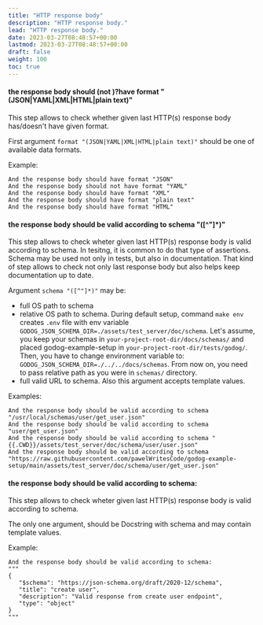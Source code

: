 ```yaml
---
title: "HTTP response body"
description: "HTTP response body."
lead: "HTTP response body."
date: 2023-03-27T08:48:57+00:00
lastmod: 2023-03-27T08:48:57+00:00
draft: false
weight: 100
toc: true
---
```


#### the response body should (not )?have format "(JSON|YAML|XML|HTML|plain text)"
This step allows to check whether given last HTTP(s) response body has/doesn't have given format.

First argument `format "(JSON|YAML|XML|HTML|plain text)"` should be one of available data formats.

Example:
```gherkin
And the response body should have format "JSON"
And the response body should not have format "YAML"
And the response body should have format "XML"
And the response body should have format "plain text"
And the response body should have format "HTML"
```

#### the response body should be valid according to schema "([^"]*)"
This step allows to check wheter given last HTTP(s) response body is valid according to schema. In tesitng, it is common to do that type of assertions. Schema may be used not only in tests, but also in documentation. That kind of step allows to check not only last response body but also helps keep documentation up to date.

Argument `schema "([^"]*)"` may be:
* full OS path to schema
* relative OS path to schema. During default setup, command `make env` creates `.env` file with env variable `GODOG_JSON_SCHEMA_DIR=./assets/test_server/doc/schema`. Let's assume, you keep your schemas in `your-project-root-dir/docs/schemas/` and placed godog-example-setup in `your-project-root-dir/tests/godog/`. Then, you have to change environment variable to: `GODOG_JSON_SCHEMA_DIR=./../../docs/schemas`. From now on, you need to pass relative path as you were in `schemas/` directory.
* full valid URL to schema.
  Also this argument accepts template values.

Examples:
```gherkin
And the response body should be valid according to schema "/usr/local/schemas/user/get_user.json"
And the response body should be valid according to schema "user/get_user.json"
And the response body should be valid according to schema "{{.CWD}}/assets/test_server/doc/schema/user/user.json"
And the response body should be valid according to schema "https://raw.githubusercontent.com/pawelWritesCode/godog-example-setup/main/assets/test_server/doc/schema/user/get_user.json"
```

#### the response body should be valid according to schema:
This step allows to check wheter given last HTTP(s) response body is valid according to schema.

The only one argument, should be Docstring with schema and may contain template values.

Example:
```gherkin
And the response body should be valid according to schema:
"""
{
   "$schema": "https://json-schema.org/draft/2020-12/schema",
   "title": "create user",
   "description": "Valid response from create user endpoint",
   "type": "object"
}
"""
```